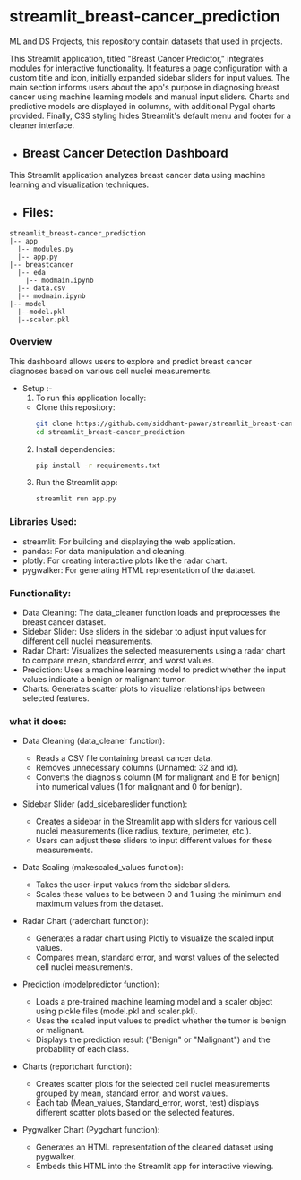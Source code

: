 # streamlit_breast-cancer_prediction
ML and DS Projects, this repository contain datasets that used in projects.

This Streamlit application, titled "Breast Cancer Predictor," integrates modules for interactive functionality. It features a page configuration with a custom title and icon, initially expanded sidebar sliders for input values. The main section informs users about the app's purpose in diagnosing breast cancer using machine learning models and manual input sliders. Charts and predictive models are displayed in columns, with additional Pygal charts provided. Finally, CSS styling hides Streamlit's default menu and footer for a cleaner interface.

- ## Breast Cancer Detection Dashboard
This Streamlit application analyzes breast cancer data using machine learning and visualization techniques.

- ## Files:

```{}
streamlit_breast-cancer_prediction
|-- app
  |-- modules.py
  |-- app.py
|-- breastcancer
  |-- eda
    |-- modmain.ipynb
  |-- data.csv
  |-- modmain.ipynb
|-- model
  |--model.pkl
  |--scaler.pkl
```


### Overview
This dashboard allows users to explore and predict breast cancer diagnoses based on various cell nuclei measurements.

- Setup :-
  1) To run this application locally:
    - Clone this repository:
      ```bash
      git clone https://github.com/siddhant-pawar/streamlit_breast-cancer_prediction.git
      cd streamlit_breast-cancer_prediction
      ```
  2) Install dependencies:
      ```bash
      pip install -r requirements.txt
      ```
  3) Run the Streamlit app:
      ```bash
      streamlit run app.py
      ```
### Libraries Used:
  - streamlit: For building and displaying the web application.
  - pandas: For data manipulation and cleaning.
  - plotly: For creating interactive plots like the radar chart.
  - pygwalker: For generating HTML representation of the dataset.

### Functionality:
  - Data Cleaning: The data_cleaner function loads and preprocesses the breast cancer dataset.
  - Sidebar Slider: Use sliders in the sidebar to adjust input values for different cell nuclei measurements.
  - Radar Chart: Visualizes the selected measurements using a radar chart to compare mean, standard error, and worst values.
  - Prediction: Uses a machine learning model to predict whether the input values indicate a benign or malignant tumor.
  - Charts: Generates scatter plots to visualize relationships between selected features.

### what it does:
  - Data Cleaning (data_cleaner function):
    - Reads a CSV file containing breast cancer data.
    - Removes unnecessary columns (Unnamed: 32 and id).
    - Converts the diagnosis column (M for malignant and B for benign) into numerical values (1 for malignant and 0 for benign).

  - Sidebar Slider (add_sidebareslider function):
    - Creates a sidebar in the Streamlit app with sliders for various cell nuclei measurements (like radius, texture, perimeter, etc.).
    - Users can adjust these sliders to input different values for these measurements.

  - Data Scaling (makescaled_values function):
    - Takes the user-input values from the sidebar sliders.
    - Scales these values to be between 0 and 1 using the minimum and maximum values from the dataset.

  - Radar Chart (raderchart function):
    - Generates a radar chart using Plotly to visualize the scaled input values.
    - Compares mean, standard error, and worst values of the selected cell nuclei measurements.

  - Prediction (modelpredictor function):
    - Loads a pre-trained machine learning model and a scaler object using pickle files (model.pkl and scaler.pkl).
    - Uses the scaled input values to predict whether the tumor is benign or malignant.
    - Displays the prediction result ("Benign" or "Malignant") and the probability of each class.

  - Charts (reportchart function):
    - Creates scatter plots for the selected cell nuclei measurements grouped by mean, standard error, and worst values.
    - Each tab (Mean_values, Standard_error, worst, test) displays different scatter plots based on the selected features.

  - Pygwalker Chart (Pygchart function):
     - Generates an HTML representation of the cleaned dataset using pygwalker.
     - Embeds this HTML into the Streamlit app for interactive viewing.

